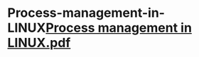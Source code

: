 # Process-management-in-LINUX[Process management in LINUX.pdf](https://github.com/user-attachments/files/19738372/Process.management.in.LINUX.pdf)
